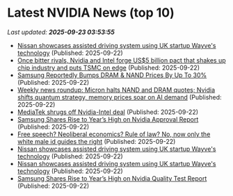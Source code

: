 # Latest NVIDIA News (top 10)
_Last updated: **2025-09-23 03:53:55**_

- [Nissan showcases assisted driving system using UK startup Wayve's technology](https://economictimes.indiatimes.com/tech/startups/nissan-showcases-assisted-driving-system-using-uk-startup-wayves-technology/articleshow/124036898.cms) (Published: 2025-09-22)
- [Once bitter rivals, Nvidia and Intel forge US$5 billion pact that shakes up chip industry and puts TSMC on edge](https://www.digitimes.com/news/a20250922PD206/nvidia-intel-tsmc-partnership-amd.html) (Published: 2025-09-22)
- [Samsung Reportedly Bumps DRAM & NAND Prices By Up To 30%](https://wccftech.com/samsung-bumps-dram-nand-prices-by-up-to-30-percent/) (Published: 2025-09-22)
- [Weekly news roundup: Micron halts NAND and DRAM quotes; Nvidia shifts quantum strategy, memory prices soar on AI demand](https://www.digitimes.com/news/a20250922VL200/nand-micron-dram-digitimes-asia-nvidia.html) (Published: 2025-09-22)
- [MediaTek shrugs off Nvidia-Intel deal](https://www.digitimes.com/news/a20250922PD209/nvidia-intel-mediatek-partnership-pc.html) (Published: 2025-09-22)
- [Samsung Shares Rise to Year’s High on Nvidia Approval Report](https://finance.yahoo.com/news/samsung-shares-rise-high-nvidia-022419754.html) (Published: 2025-09-22)
- [Free speech? Neoliberal economics? Rule of law? No, now only the white male id guides the right](http://www.crikey.com.au/2025/09/22/donald-trump-free-speech-united-states-neoliberalism-white-male/) (Published: 2025-09-22)
- [Nissan showcases assisted driving system using UK startup Wayve's technology](https://tech.yahoo.com/transportation/articles/nissan-showcases-assisted-driving-system-020706301.html) (Published: 2025-09-22)
- [Nissan showcases assisted driving system using UK startup Wayve's technology](https://www.channelnewsasia.com/business/nissan-showcases-assisted-driving-system-using-uk-startup-wayves-technology-5361096) (Published: 2025-09-22)
- [Samsung Shares Rise to Year’s High on Nvidia Quality Test Report](https://biztoc.com/x/0a5020d9b28492be) (Published: 2025-09-22)
